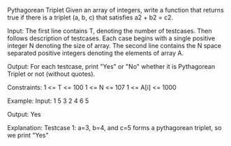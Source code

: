 Pythagorean Triplet 
Given an array of integers, write a function that returns true if there is a triplet (a, b, c) that satisfies a2 + b2 = c2.

Input:
The first line contains T, denoting the number of testcases. Then follows description of testcases. Each case begins with a single positive integer N denoting the size of array. The second line contains the N space separated positive integers denoting the elements of array A.

Output:
For each testcase, print "Yes" or  "No" whether it is Pythagorean Triplet or not (without quotes).

Constraints:
1 <= T <= 100
1 <= N <= 107
1 <= A[i] <= 1000

Example:
Input:
1
5
3 2 4 6 5

Output:
Yes

Explanation:
Testcase 1: a=3, b=4, and c=5 forms a pythagorean triplet, so we print "Yes"